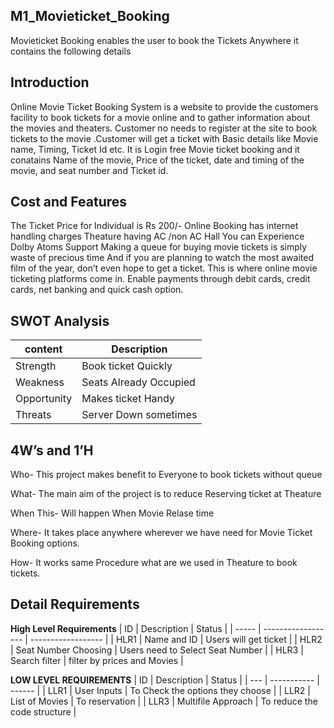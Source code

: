 ## M1_Movieticket_Booking
Movieticket Booking enables the user to book the Tickets Anywhere
it contains the following details

## Introduction 
Online Movie Ticket Booking System is a website to provide the customers facility to book tickets for a movie online and to gather information about the movies and theaters. Customer no needs to register at the site to book tickets to the movie .Customer will get a ticket with Basic details like  Movie name, Timing, Ticket Id etc.
It is Login free Movie ticket booking and it conatains Name of the movie, Price of the ticket, date and timing of the movie, and seat number and Ticket id.

 
## Cost and Features
The Ticket Price for Individual is Rs 200/-
Online Booking has internet handling charges
Theature having AC /non AC Hall 
You can Experience Dolby Atoms Support
Making a queue for buying movie tickets is simply waste of precious time
And if you are planning to watch the most awaited film of the year, don’t even hope to get a ticket. This is where online movie ticketing platforms come in.
Enable payments through debit cards, credit cards, net banking and quick cash option.
## SWOT Analysis
| content | Description |
| --------- | --------------- |
| Strength  | Book ticket Quickly|
| Weakness  | Seats Already Occupied |
| Opportunity  | Makes ticket Handy  |
| Threats | Server Down sometimes |

## 4W’s and 1’H
Who-
 This project makes benefit to Everyone to book tickets without queue
 
What-
 The main aim of the project is  to reduce Reserving ticket at Theature
 
When
This- Will happen When Movie Relase time

Where-
It takes place anywhere wherever we have need for Movie Ticket Booking options.

How-
It works same Procedure what are we used in Theature to book tickets.

## Detail Requirements
__High Level Requirements__
|   ID  |     Description    |       Status       |
| ----- | ------------------ | ------------------ |
| HLR1  | Name and ID  | Users will get ticket |
| HLR2  | Seat Number Choosing | Users need to Select Seat Number |
| HLR3  | Search filter      | filter by prices and Movies |

__LOW LEVEL REQUIREMENTS__
| ID  | Description | Status |
| --- | ----------- | ------ |
| LLR1 | User Inputs | To Check the options they choose |
| LLR2 | List of Movies | To  reservation |
| LLR3 | Multifile Approach | To reduce the code structure |
